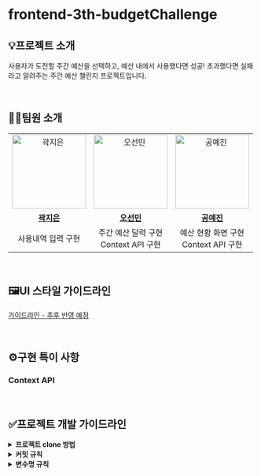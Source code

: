 # frontend-3th-budgetChallenge
## 💡프로젝트 소개
사용자가 도전할 주간 예산을 선택하고, 예산 내에서 사용했다면 성공! 초과했다면 실패라고 알려주는 주간 예산 챌린지 프로젝트입니다.

<br>

## 👨‍💻팀원 소개

<table>
  <tr>
    <td align="center">
      <a href="https://github.com/Jieun-KWAK">
        <img src="https://github.com/Jieun-KWAK.png" alt="곽지은" width="150" height="150"/>
      </a>
    </td>
    <td align="center">
      <a href="https://github.com/seonmin5">
        <img src="https://github.com/seonmin5.png" alt="오선민" width="150" height="150"/>
      </a>
    </td>
    <td align="center">
      <a href="https://github.com/yaejinkong">
        <img src="https://github.com/yaejinkong.png" alt="공예진" width="150" height="150"/>
      </a>
    </td>
  </tr>
   <tr>
    <td align="center">
      <a href="https://github.com/Jieun-KWAK">
        <b>곽지은</b>
      </a>
    </td>
    <td align="center">
      <a href="https://github.com/seonmin5">
        <b>오선민</b>
      </a>
    </td>
    <td align="center">
      <a href="https://github.com/yaejinkong">
        <b>공예진</b>
      </a>
    </td>
  </tr>
  <tr>
    <td align="center">
      사용내역 입력 구현<br>
    </td>
    <td align="center">
      주간 예산 달력 구현<br>
      Context API 구현
    </td>
    <td align="center">
      예산 현황 화면 구현<br>
      Context API 구현
    </td>
  </tr>
</table>

<br>

## 🖼️UI 스타일 가이드라인
[가이드라인 - 추후 반영 예정](https://www.figma.com/design/pv8HAZKijlOzfLcr3AtEgT/Wise-Design-System-(Community)?node-id=0-1&t=gWTx6nsgUXC3LPNZ-0)

<br>

## ⚙️구현 특이 사항
### Context API

<br>

## ✅프로젝트 개발 가이드라인
<details>
  <summary><b>프로젝트 clone 방법</b></summary>
 <ul>
  <li>로컬에 폴더 하나 만들어서 git bash 열기 → $git clone (우리 레파지토리 링크 복붙)</li>
  <li>개인 폴더 경로/frontend-3rd-budgetChallenge/budgetChallenge 로 이동 → $npm i</li>
  <li>실행 확인 명령어: $npm run dev</li>
 </ul>
</details>

<details>
 <summary><b>커밋 규칙</b></summary>
 <ul>
  <li>브랜치명: 카테고리/기능명 (ex: feature/login)</li>
  <li>커밋 메세지: [파트] 기능명: 설명 (ex: git commit -m "[FE] login: 페이지 UI 완성")</li>
 </ul>
</details>

<details>
 <summary><b>변수명 규칙</b></summary>
 <ul>
  <li>JS: camelCase</li>
 </ul>
</details>
